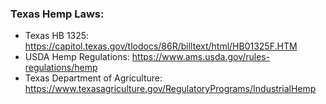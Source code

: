 ### **Texas Hemp Laws:**

- Texas HB 1325: <https://capitol.texas.gov/tlodocs/86R/billtext/html/HB01325F.HTM>
- USDA Hemp Regulations: <https://www.ams.usda.gov/rules-regulations/hemp>
- Texas Department of Agriculture: <https://www.texasagriculture.gov/RegulatoryPrograms/IndustrialHemp>
